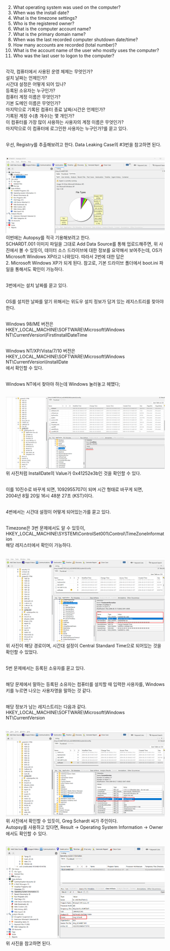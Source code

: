 2. What operating system was used on the computer?<br>
3. When was the install date?<br>
4. What is the timezone settings?<br>
5. Who is the registered owner?<br>
6. What is the computer account name?<br>
7. What is the primary domain name?<br>
8. When was the last recorded computer shutdown date/time?<br>
9. How many accounts are recorded (total number)?<br>
10. What is the account name of the user who mostly uses the computer?<br>
11. Who was the last user to logon to the computer?<br><br>

각각, 컴퓨터에서 사용된 운영 체제는 무엇인가?<br>
설치 날짜는 언제인가?<br>
시간대 설정은 어떻게 되어 있나?<br>
등록된 소유자는 누구인가?<br>
컴퓨터 계정 이름은 무엇인가?<br>
기본 도메인 이름은 무엇인가?<br>
마지막으로 기록된 컴퓨터 종료 날짜/시간은 언제인가?<br>
기록된 계정 수(총 개수)는 몇 개인가?<br>
이 컴퓨터를 가장 많이 사용하는 사용자의 계정 이름은 무엇인가?<br>
마지막으로 이 컴퓨터에 로그인한 사용자는 누구인가?를 묻고 있다.<br><br>

우선, Registry를 추출해보려고 한다. Data Leaking Case의 #3번을 참고하면 된다.<br><br>

![alt text](1.png)<br>
이번에는 Autopsy를 적극 기용해보려고 한다.<br>
SCHARDT.001 이미지 파일을 그대로 Add Data Source를 통해 업로드해주면, 위 사진에서 볼 수 있듯이, 데이터 소스 드라이브에 대한 정보를 요약해서 보여주는데, OS가 Microsoft Windows XP라고 나와있다. 따라서 2번에 대한 답은<br> 2. Microsoft Windows XP가 되게 된다. 참고로, 기본 드라이브 폴더에서 boot.ini 파일을 통해서도 확인이 가능하다.<br><br>

3번에서는 설치 날짜를 묻고 있다.<br><br>

OS를 설치한 날짜를 알기 위해서는 위도우 설치 정보가 담겨 있는 레지스트리를 찾아야 한다.<br><br>

Windows 98/ME 버전은 HKEY_LOCAL_MACHINE\SOFTWARE\Microsoft\Windows NT\CurrentVersion\FirstInstallDateTime<br><br>

Windows NT/XP/Vista/7/10 버전은 HKEY_LOCAL_MACHINE\SOFTWARE\Microsoft\Windows NT\CurrentVersion\InstallDate<br>
에서 확인할 수 있다.<br><br>

Windows NT에서 찾아야 하는데 Windows 눌러놓고 헤맸다;<br><br>

![alt text](2.png)<br>
위 사진처럼 InstallDate의 Value가 0x41252e3b인 것을 확인할 수 있다.<br><br>

이를 10진수로 바꾸게 되면, 1092955707이 되며 시간 형태로 바꾸게 되면,<br>
2004년 8월 20일 16시 48분 27초 (KST)이다.<br><br>

4번에서는 시간대 설정이 어떻게 되어있는가를 묻고 있다.<br><br>

Timezone은 3번 문제에서도 알 수 있듯이,<br>
HKEY_LOCAL_MACHINE\SYSTEM\ControlSet001\Control\TimeZoneInformation<br>
해당 레지스터에서 확인이 가능하다.<br><br>

![alt text](3.png)<br>
위 사진이 해당 경로이며, 시간대 설정이 Central Standard Time으로 되어있는 것을 확인할 수 있었다.<br><br>

5번 문제에서는 등록된 소유자를 묻고 있다.<br><br>

해당 문제에서 말하는 등록된 소유자는 컴퓨터를 설치할 때 입력한 사용자를, Windows 키를 누르면 나오는 사용자명을 말하는 것 같다.<br><br>

해당 정보가 남는 레지스트리는 다음과 같다.<br>
HKEY_LOCAL_MACHINE\SOFTWARE\Microsoft\Windows NT\CurrentVersion<br><br>

![alt text](4.png)<br>
위 사진에서 확인할 수 있듯이, Greg Schardt 씨가 주인이다.<br>
Autopsy를 사용하고 있다면, Result -> Operating System Information -> Owner에서도 확인할 수 있다.<br><br>

![alt text](5.png)<br>
위 사진을 참고하면 된다.<br><br>
